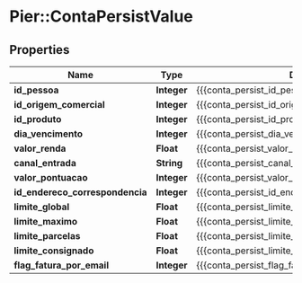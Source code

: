 # Pier::ContaPersistValue

## Properties
Name | Type | Description | Notes
------------ | ------------- | ------------- | -------------
**id_pessoa** | **Integer** | {{{conta_persist_id_pessoa_value}}} | 
**id_origem_comercial** | **Integer** | {{{conta_persist_id_origem_comercial_value}}} | 
**id_produto** | **Integer** | {{{conta_persist_id_produto_value}}} | 
**dia_vencimento** | **Integer** | {{{conta_persist_dia_vencimento_value}}} | 
**valor_renda** | **Float** | {{{conta_persist_valor_renda_value}}} | 
**canal_entrada** | **String** | {{{conta_persist_canal_entrada_value}}} | [optional] 
**valor_pontuacao** | **Integer** | {{{conta_persist_valor_pontuacao_value}}} | 
**id_endereco_correspondencia** | **Integer** | {{{conta_persist_id_endereco_correspondencia_value}}} | 
**limite_global** | **Float** | {{{conta_persist_limite_global_value}}} | 
**limite_maximo** | **Float** | {{{conta_persist_limite_maximo_value}}} | 
**limite_parcelas** | **Float** | {{{conta_persist_limite_parcelas_value}}} | 
**limite_consignado** | **Float** | {{{conta_persist_limite_consignado_value}}} | 
**flag_fatura_por_email** | **Integer** | {{{conta_persist_flag_fatura_por_email_value}}} | 



